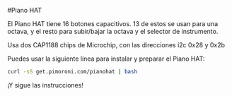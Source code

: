 <!--
---
name: Piano HAT
class: board
type: todas
formfactor: HAT
manufacturer: Pimoroni
description: Un mini Pi piano con 16 botones capacitivos
url: https://shop.pimoroni.com/products/piano-hat
github: https://github.com/pimoroni/piano-hat
buy: https://shop.pimoroni.com/products/piano-hat
image: 'piano-hat.png'
pincount: 40
eeprom: yes
pin:
  '3':
    mode: i2c
  '5':
    mode: i2c
  '7':
    name: Alerta A
    mode: entrada
  '11':
    name: Reset A
    mode: salida
  '13':
    name: Alerta B
    mode: entrada
  '15':
    name: Reset B
    mode: salida
i2c:
  '0x28':
    name: Cap Touch A
    device: cap1188
  '0x2b':
    name: Cap Touch B
    device: cap1188
-->
#Piano HAT

El Piano HAT tiene 16 botones capacitivos. 13 de estos se usan para una octava, y el resto para subir/bajar la octava y el selector de instrumento.

Usa dos CAP1188 chips de Microchip, con las direcciones i2c 0x28 y 0x2b

Puedes usar la siguiente línea para instalar y preparar el Piano HAT:

```bash
curl -sS get.pimoroni.com/pianohat | bash
```

¡Y sigue las instrucciones!
